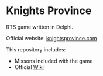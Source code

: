# Knights Province

RTS game written in Delphi.

Official website: [knightsprovince.com](http://knightsprovince.com)

This repository includes:

 - Missons included with the game
 - Official [Wiki](https://github.com/Kromster80/knights_province/wiki)
 
